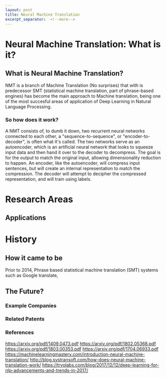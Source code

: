 ```yaml
---
layout: post
title: Neural Machine Translation
excerpt_separator:  <!--more-->
---
```


# Neural Machine Translation: What is it?

## What is Neural Machine Translation?

NMT is a branch of Machine Translation (No surprises) that with is predecessor SMT (statistical machine translation, part of phrase-based engines) has become the main approach to Machine translation, being one of the most succesful areas 
of application of Deep Learning in Natural Language Processing.

### So how does it work?

A NMT consists of, to dumb it down, two recurrent neural networks connected to each other, a "sequence-to-sequence", or "encoder-to-decoder", is often what it's called. The two networks serve as an autoencoder, which is an artificial neural
network that looks to squeeze input data and then hand it over to the decoder to decompress. The goal is for the output to match the original input, allowing dimensionality reduction to happen. An encoder, like the autoencoder, will compress input sentences, but will create an internal representation to match the compression. The decoder will attempt to decipher the compressed representation, and will train using labels. 



# Research Areas

## Applications


# History

## How it came to be

Prior to 2014, Phrase based statistical machine translation (SMT) systems such as Google translate, 

## The Future?

### Example Companies

### Related Patents

### References



https://arxiv.org/pdf/1409.0473.pdf
https://arxiv.org/pdf/1802.05368.pdf
https://arxiv.org/pdf/1803.00353.pdf
https://arxiv.org/pdf/1704.06933.pdf
https://machinelearningmastery.com/introduction-neural-machine-translation/
http://blog.systransoft.com/how-does-neural-machine-translation-work/
https://tryolabs.com/blog/2017/12/12/deep-learning-for-nlp-advancements-and-trends-in-2017/
